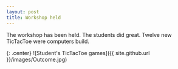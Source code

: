 ```yaml
---
layout: post
title: Workshop held
---
```


The workshop has been held. The students did great. Twelve new TicTacToe were computers build.

{: .center}
![Student's TicTacToe games]({{ site.github.url }}/images/Outcome.jpg)
